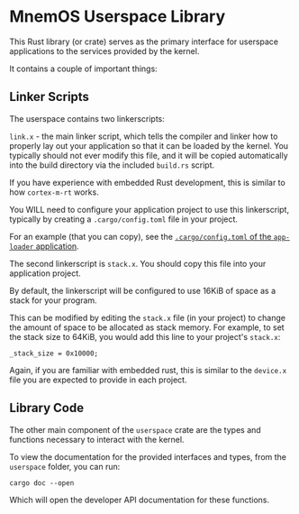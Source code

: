 # MnemOS Userspace Library

This Rust library (or crate) serves as the primary interface for userspace applications to the services provided by the kernel.

It contains a couple of important things:

## Linker Scripts

The userspace contains two linkerscripts:

`link.x` - the main linker script, which tells the compiler and linker how to properly lay out your application so that it can be loaded by the kernel. You typically should not ever modify this file, and it will be copied automatically into the build directory via the included `build.rs` script.

If you have experience with embedded Rust development, this is similar to how `cortex-m-rt` works.

You WILL need to configure your application project to use this linkerscript, typically by creating a `.cargo/config.toml` file in your project.

For an example (that you can copy), see the [`.cargo/config.toml` of the `app-loader` application](../apps/app-loader/.cargo/config.toml).

The second linkerscript is `stack.x`. You should copy this file into your application project.

By default, the linkerscript will be configured to use 16KiB of space as a stack for your program.

This can be modified by editing the `stack.x` file (in your project) to change the amount of space to be allocated as stack memory. For example, to set the stack size to 64KiB, you would add this line to your project's `stack.x`:

```
_stack_size = 0x10000;
```

Again, if you are familiar with embedded rust, this is similar to the `device.x` file you are expected to provide in each project.

## Library Code

The other main component of the `userspace` crate are the types and functions necessary to interact with the kernel.

To view the documentation for the provided interfaces and types, from the `userspace` folder, you can run:

```shell
cargo doc --open
```

Which will open the developer API documentation for these functions.
